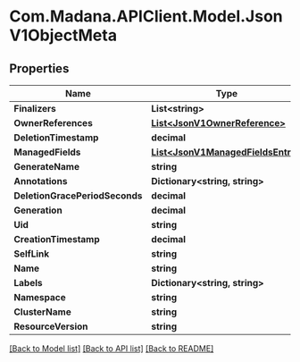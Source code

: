 
# Com.Madana.APIClient.Model.JsonV1ObjectMeta

## Properties

Name | Type | Description | Notes
------------ | ------------- | ------------- | -------------
**Finalizers** | **List&lt;string&gt;** |  | [optional] 
**OwnerReferences** | [**List&lt;JsonV1OwnerReference&gt;**](JsonV1OwnerReference.md) |  | [optional] 
**DeletionTimestamp** | **decimal** |  | [optional] 
**ManagedFields** | [**List&lt;JsonV1ManagedFieldsEntry&gt;**](JsonV1ManagedFieldsEntry.md) |  | [optional] 
**GenerateName** | **string** |  | [optional] 
**Annotations** | **Dictionary&lt;string, string&gt;** |  | [optional] 
**DeletionGracePeriodSeconds** | **decimal** |  | [optional] 
**Generation** | **decimal** |  | [optional] 
**Uid** | **string** |  | [optional] 
**CreationTimestamp** | **decimal** |  | [optional] 
**SelfLink** | **string** |  | [optional] 
**Name** | **string** |  | [optional] 
**Labels** | **Dictionary&lt;string, string&gt;** |  | [optional] 
**Namespace** | **string** |  | [optional] 
**ClusterName** | **string** |  | [optional] 
**ResourceVersion** | **string** |  | [optional] 

[[Back to Model list]](../README.md#documentation-for-models)
[[Back to API list]](../README.md#documentation-for-api-endpoints)
[[Back to README]](../README.md)

